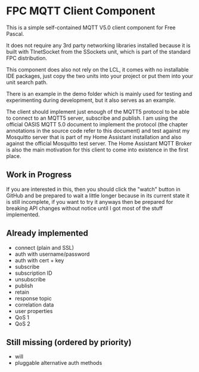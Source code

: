 # FPC MQTT Client Component

This is a simple self-contained MQTT V5.0 client component for Free Pascal.

It does not require any 3rd party networking libraries installed because it is built with TInetSocket from the SSockets unit, which is part of the standard FPC distribution.

This component does also not rely on the LCL, it comes with no installable IDE packages, just copy the two units into your project or put them into your unit search path.

There is an example in the demo folder which is mainly used for testing and experimenting during development, but it also serves as an example.

The client should implement just enough of the MQTT5 protocol to be able to connect to an MQTT5 server, subscribe and publish. I am using the official OASIS MQTT 5.0 document to implement the protocol (the chapter annotations in the source code refer to this document) and test against my Mosquitto server that is part of my Home Assistant installation and also against the official Mosquitto test server. The Home Assistant MQTT Broker is also the main motivation for this client to come into existence in the first place.

## Work in Progress

If you are interested in this, then you should click the "watch" button in GitHub and be prepared to wait a little longer because in its current state it is still incomplete, if you want to try it anyways then be prepared for breaking API changes without notice until I got most of the stuff implemented.

## Already implemented

* connect (plain and SSL)
* auth with username/password
* auth with cert + key
* subscribe
* subscription ID
* unsubscribe
* publish
* retain
* response topic
* correlation data
* user properties
* QoS 1
* QoS 2

## Still missing (ordered by priority)

* will
* pluggable alternative auth methods
